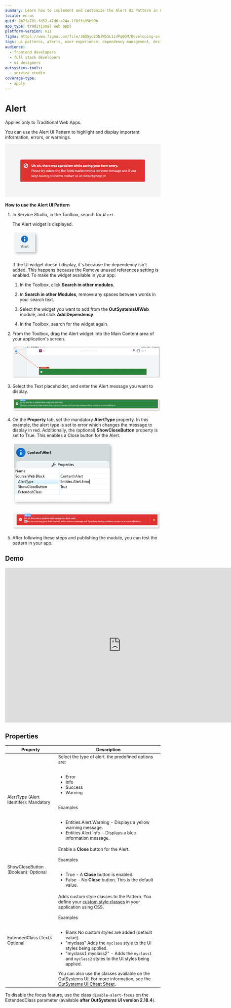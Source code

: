 ```yaml
---
summary: Learn how to implement and customize the Alert UI Pattern in OutSystems 11 (O11) for Traditional Web Apps to display important messages.
locale: en-us
guid: 8b7fa781-fd52-47d6-a24a-1f0ffa05b99b
app_type: traditional web apps
platform-version: o11
figma: https://www.figma.com/file/iBD5yo23NiW53L1zdPqGGM/Developing-an-Application?type=design&node-id=222%3A30&mode=design&t=ANpsYvOCthr9AWot-1
tags: ui patterns, alerts, user experience, dependency management, design system
audience:
  - frontend developers
  - full stack developers
  - ui designers
outsystems-tools:
  - service studio
coverage-type:
  - apply
---
```


# Alert

<div class="info" markdown="1">

Applies only to Traditional Web Apps.

</div>

You can use the Alert UI Pattern to highlight and display important information, errors, or warnings.

![Example of an Alert UI Pattern in a Traditional Web App](images/alert-image-1.png "Alert UI Pattern Example")

**How to use the Alert UI Pattern**

1. In Service Studio, in the Toolbox, search for `Alert`.

    The Alert widget is displayed.

    ![Screenshot showing the Alert widget in the Service Studio Toolbox](images/alert-image-7.png "Alert Widget in Service Studio")

    If the UI widget doesn't display, it's because the dependency isn't added. This happens because the Remove unused references setting is enabled. To make the widget available in your app:

    1. In the Toolbox, click **Search in other modules**.

    1. In **Search in other Modules**, remove any spaces between words in your search text.

    1. Select the widget you want to add from the **OutSystemsUIWeb** module, and click **Add Dependency**.

    1. In the Toolbox, search for the widget again.

1. From the Toolbox, drag the Alert widget into the Main Content area of your application's screen.

    ![Process of dragging the Alert widget into the Main Content area of an application's screen](images/alert-image-8.png "Dragging Alert Widget into Main Content")

1. Select the Text placeholder, and enter the Alert message you want to display.

    ![Entering the Alert message text into the Text placeholder of the Alert widget](images/alert-image-11.png "Setting Alert Message Text")

1. On the **Property** tab, set the mandatory **AlertType** property. In this example, the alert type is set to error which changes the message to display in red. Additionally, the (optional) **ShowCloseButton** property is set to True. This enables a Close button for the Alert.

    ![Property tab showing the AlertType property set to error in the Alert widget](images/alert-image-9.png "AlertType Property Settings")

    ![Property tab showing the ShowCloseButton property enabled in the Alert widget](images/alert-image-10.png "ShowCloseButton Property Settings")

1. After following these steps and publishing the module, you can test the pattern in your app.

## Demo

<iframe width="750" height="500" src="https://www.youtube.com/embed/gknfwE7WX4U" frameborder="0" allow="accelerometer; autoplay; encrypted-media; gyroscope; picture-in-picture" allowfullscreen="allowfullscreen"></iframe>

## Properties

| **Property** | **Description** |
|---|---|
| AlertType (Alert Identifer): Mandatory | Select the type of alert. the predefined options are:<br/><br/><ul><li>Error</li><li>Info</li><li>Success</li><li>Warning</li></ul><br/>Examples<br/><br/><ul><li>Entities.Alert.Warning - Displays a yellow warning message.</li><li>Entities.Alert.Info - Displays a blue information message.</li></ul> |
| ShowCloseButton (Boolean): Optional | Enable a **Close** button for the Alert.<br/><br/>Examples<br/><br/><ul><li>True - A **Close** button is enabled.</li><li>False - No **Close** button. This is the default value.</li></ul> |
| ExtendedClass (Text): Optional | Adds custom style classes to the Pattern. You define your [custom style classes](../../../../look-feel/css.md) in your application using CSS.<br/><br/>Examples<br/><br/><ul><li>Blank No custom styles are added (default value).</li><li>"myclass" Adds the ``myclass`` style to the UI styles being applied.</li><li>"myclass1 myclass2" - Adds the ``myclass1`` and ``myclass2`` styles to the UI styles being applied. </li></ul>You can also use the classes available on the OutSystems UI. For more information, see the [OutSystems UI Cheat Sheet](https://outsystemsui.outsystems.com/OutSystemsUIWebsite/CheatSheet). |

<div class="info" markdown="1">

To disable the focus feature, use the class ``disable-alert-focus`` on the ExtendedClass parameter (available **after OutSystems UI version 2.18.4**).

</div>
